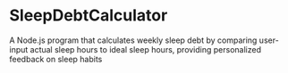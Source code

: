 # SleepDebtCalculator
A Node.js program that calculates weekly sleep debt by comparing user-input actual sleep hours to ideal sleep hours, providing personalized feedback on sleep habits
